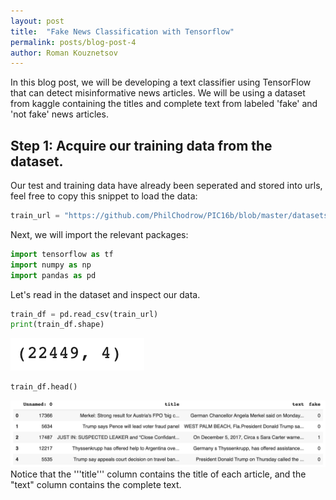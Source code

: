 ```yaml
---
layout: post
title:  "Fake News Classification with Tensorflow"
permalink: posts/blog-post-4
author: Roman Kouznetsov
---
```

In this blog post, we will be developing a text classifier using TensorFlow that can detect misinformative news articles. We will be using a dataset from kaggle containing the titles and complete text from labeled 'fake' and 'not fake' news articles.

## Step 1: Acquire our training data from the dataset.
Our test and training data have already been seperated and stored into urls, feel free to copy this snippet to load the data:
```python
train_url = "https://github.com/PhilChodrow/PIC16b/blob/master/datasets/fake_news_train.csv?raw=true"
```
Next, we will import the relevant packages:
```python
import tensorflow as tf
import numpy as np
import pandas as pd
```
Let's read in the dataset and inspect our data.
```python
train_df = pd.read_csv(train_url)
print(train_df.shape)
```
![hw4.1.2.png](/images/hw4.1.2.png)
```python
train_df.head()
```
![hw4.1.png](/images/hw4.1.png)
Notice that the '''title''' column contains the title of each article, and the "text" column contains the complete text.

